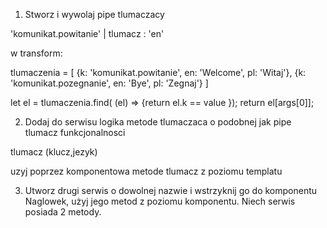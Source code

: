 

1. Stworz i wywolaj pipe tlumaczacy

'komunikat.powitanie' | tlumacz : 'en'

w transform:

tlumaczenia = [
    {k: 'komunikat.powitanie', en: 'Welcome', pl: 'Witaj'},
    {k: 'komunikat.pozegnanie', en: 'Bye', pl: 'Zegnaj'}
]

let el = tlumaczenia.find( (el) => {return el.k == value });
return el[args[0]];

2. Dodaj do serwisu logika metode tlumaczaca o podobnej jak pipe tlumacz funkcjonalnosci

tlumacz (klucz,jezyk)

uzyj poprzez komponentowa metode tlumacz z poziomu templatu

3. Utworz drugi serwis o dowolnej nazwie i wstrzyknij go do komponentu Naglowek, użyj jego metod z poziomu komponentu. Niech serwis posiada 2 metody.

